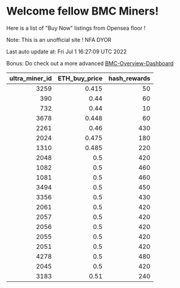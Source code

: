 # Welcome fellow BMC Miners!
Here is a list of "Buy Now" listings from Opensea floor !

Note: This is an unofficial site ! NFA DYOR

Last auto update at: Fri Jul  1 16:27:09 UTC 2022

Bonus: Do check out a more advanced [BMC-Overview-Dashboard](https://dune.com/defifunk/BMC-Overview-Dashboard)


|   ultra_miner_id |   ETH_buy_price |   hash_rewards |
|-----------------:|----------------:|---------------:|
|             3259 |           0.415 |             50 |
|              390 |           0.44  |             60 |
|              732 |           0.44  |             10 |
|             3678 |           0.448 |             60 |
|             2261 |           0.46  |            430 |
|             2024 |           0.475 |            180 |
|             1310 |           0.485 |            220 |
|             2048 |           0.5   |            420 |
|             1082 |           0.5   |            460 |
|             1081 |           0.5   |            460 |
|             3494 |           0.5   |            450 |
|             3356 |           0.5   |            430 |
|             2061 |           0.5   |            420 |
|             2057 |           0.5   |            420 |
|             2056 |           0.5   |            420 |
|             2055 |           0.5   |            420 |
|             2051 |           0.5   |            420 |
|             4278 |           0.5   |            480 |
|             2045 |           0.5   |            420 |
|             3183 |           0.51  |            240 |